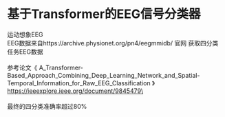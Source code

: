 # 基于Transformer的EEG信号分类器
运动想象EEG\
EEG数据来自https://archive.physionet.org/pn4/eegmmidb/   官网   获取四分类任务EEG数据\
\
参考论文《 A_Transformer-Based_Approach_Combining_Deep_Learning_Network_and_Spatial-Temporal_Information_for_Raw_EEG_Classification 》\
https://ieeexplore.ieee.org/document/9845479\
\
\
最终的四分类准确率超过80%
